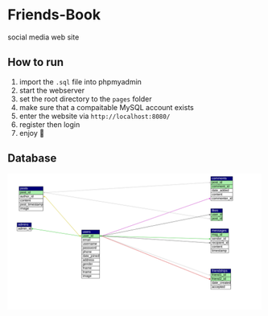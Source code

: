 # Friends-Book
social media web site
## How to run
1. import the `.sql` file into phpmyadmin
2. start the webserver
3. set the root directory to the `pages` folder
4. make sure that a compaitable MySQL account exists
5. enter the website via `http://localhost:8080/` 
6. register then login
7. enjoy :bug:

## Database 
![Alt text](UML.svg "Title")


